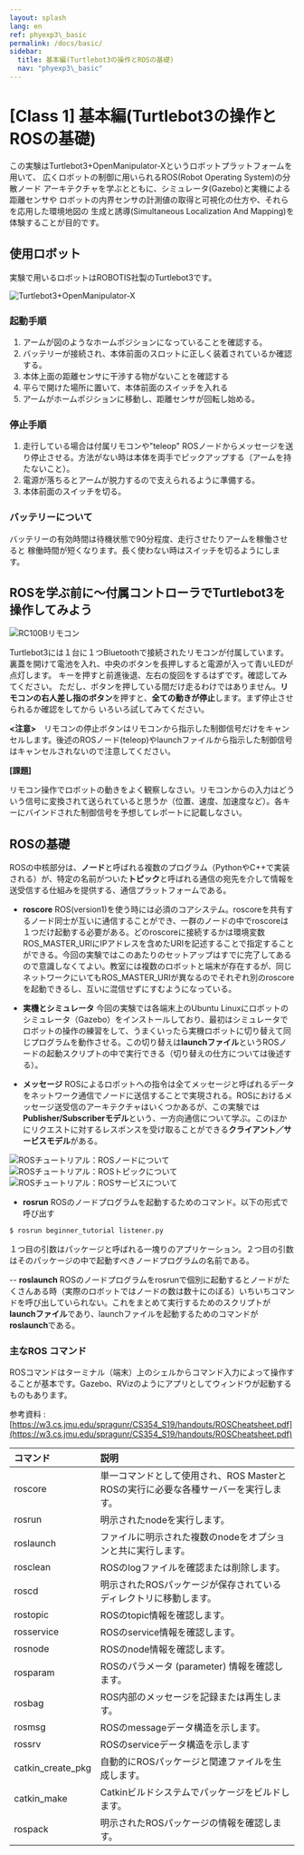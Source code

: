 ```yaml
---
layout: splash
lang: en
ref: phyexp3\_basic
permalink: /docs/basic/
sidebar:
  title: 基本編(Turtlebot3の操作とROSの基礎)
  nav: "phyexp3\_basic"
---
```


# [Class 1] 基本編(Turtlebot3の操作とROSの基礎)

この実験はTurtlebot3+OpenManipulator-Xというロボットプラットフォームを用いて、
広くロボットの制御に用いられるROS(Robot Operating System)の分散ノード
アーキテクチャを学ぶとともに、シミュレータ(Gazebo)と実機による距離センサや
ロボットの内界センサの計測値の取得と可視化の仕方や、それらを応用した環境地図の
生成と誘導(Simultaneous Localization And Mapping)を体験することが目的です。


## 使用ロボット
実験で用いるロボットはROBOTIS社製のTurtlebot3です。

![Turtlebot3+OpenManipulator-X](https://emanual.robotis.com/assets/images/platform/turtlebot3/manipulation/hardware_setup.png)

### 起動手順

1. アームが図のようなホームポジションになっていることを確認する。
2. バッテリーが接続され、本体前面のスロットに正しく装着されているか確認する。
3. 本体上面の距離センサに干渉する物がないことを確認する
4. 平らで開けた場所に置いて、本体前面のスイッチを入れる
5. アームがホームポジションに移動し、距離センサが回転し始める。

### 停止手順

1. 走行している場合は付属リモコンや"teleop" ROSノードからメッセージを送り停止させる。方法がない時は本体を両手でピックアップする（アームを持たないこと）。
2. 電源が落ちるとアームが脱力するので支えられるように準備する。
3. 本体前面のスイッチを切る。

### バッテリーについて

バッテリーの有効時間は待機状態で90分程度、走行させたりアームを稼働させると
稼働時間が短くなります。長く使わない時はスイッチを切るようにします。


## ROSを学ぶ前に〜付属コントローラでTurtlebot3を操作してみよう

![RC100Bリモコン](https://emanual.robotis.com/assets/images/platform/turtlebot3/example/rc100b_with_bt410.png)

Turtlebot3には１台に１つBluetoothで接続されたリモコンが付属しています。裏蓋を開けて電池を入れ、中央のボタンを長押しすると電源が入って青いLEDが点灯します。
キーを押すと前進後退、左右の旋回をするはずです。確認してみてください。
ただし、ボタンを押している間だけ走るわけではありません。**リモコンの右人差し指のボタン**を押すと、**全ての動きが停止**します。まず停止させられるか確認をしてから
いろいろ試してみてください。

**<注意>**　リモコンの停止ボタンはリモコンから指示した制御信号だけをキャンセルします。後述のROSノード(teleop)やlaunchファイルから指示した制御信号はキャンセルされないので注意してください。

**[課題]**

リモコン操作でロボットの動きをよく観察しなさい。リモコンからの入力はどういう信号に変換されて送られていると思うか（位置、速度、加速度など）。各キーにバインドされた制御信号を予想してレポートに記載しなさい。

## ROSの基礎

ROSの中核部分は、**ノード**と呼ばれる複数のプログラム（PythonやC++で実装される）が、特定の名前がついた**トピック**と呼ばれる通信の宛先を介して情報を送受信する仕組みを提供する、通信プラットフォームである。

- **roscore** ROS(version1)を使う時には必須のコアシステム。roscoreを共有するノード同士が互いに通信することができ、一群のノードの中でroscoreは１つだけ起動する必要がある。どのroscoreに接続するかは環境変数ROS_MASTER_URIにIPアドレスを含めたURIを記述することで指定することができる。今回の実験ではこのあたりのセットアップはすでに完了してあるので意識しなくてよい。教室には複数のロボットと端末が存在するが、同じネットワークにいてもROS_MASTER_URIが異なるのでそれぞれ別のroscoreを起動できるし、互いに混信せずにすむようになっている。

- **実機とシミュレータ** 今回の実験では各端末上のUbuntu Linuxにロボットのシミュレータ（Gazebo）をインストールしており、最初はシミュレータでロボットの操作の練習をして、うまくいったら実機ロボットに切り替えて同じプログラムを動作させる。この切り替えは**launchファイル**というROSノードの起動スクリプトの中で実行できる（切り替えの仕方については後述する）。

- **メッセージ** ROSによるロボットへの指令は全てメッセージと呼ばれるデータをネットワーク通信でノードに送信することで実現される。ROSにおけるメッセージ送受信のアーキテクチャはいくつかあるが、この実験では**Publisher/Subscriberモデル**という、一方向通信について学ぶ。このほかにリクエストに対するレスポンスを受け取ることができる**クライアント／サービスモデル**がある。

![ROSチュートリアル：ROSノードについて](http://wiki.ros.org/ja/ROS/Tutorials/UnderstandingNodes)
![ROSチュートリアル：ROSトピックについて](http://wiki.ros.org/ja/ROS/Tutorials/UnderstandingTopics)
![ROSチュートリアル：ROSサービスについて](http://wiki.ros.org/ja/ROS/Tutorials/UnderstandingServicesParams)

- **rosrun** ROSのノードプログラムを起動するためのコマンド。以下の形式で呼び出す
```bash
$ rosrun beginner_tutorial listener.py
```
１つ目の引数はパッケージと呼ばれる一塊りのアプリケーション。２つ目の引数はそのパッケージの中で起動すべきノードプログラムの名前である。

-- **roslaunch** ROSのノードプログラムをrosrunで個別に起動するとノードがたくさんある時（実際のロボットではノードの数は数十にのぼる）いちいちコマンドを呼び出していられない。これをまとめて実行するためのスクリプトが**launchファイル**であり、launchファイルを起動するためのコマンドが**roslaunch**である。


### 主なROS コマンド

ROSコマンドはターミナル（端末）上のシェルからコマンド入力によって操作することが基本です。Gazebo、RVizのようにアプリとしてウィンドウが起動するものもあります。

参考資料 : [https://w3.cs.jmu.edu/spragunr/CS354_S19/handouts/ROSCheatsheet.pdf](https://w3.cs.jmu.edu/spragunr/CS354_S19/handouts/ROSCheatsheet.pdf)

|コマンド|説明|
|:---|:---|
|roscore|単一コマンドとして使用され、ROS MasterとROSの実行に必要な各種サーバーを実行します。|
|rosrun|明示されたnodeを実行します。|
|roslaunch|ファイルに明示された複数のnodeをオプションと共に実行します。|
|rosclean|ROSのlogファイルを確認または削除します。|
|roscd|明示されたROSパッケージが保存されているディレクトリに移動します。|
|rostopic|ROSのtopic情報を確認します。|
|rosservice|ROSのservice情報を確認します。|
|rosnode|ROSのnode情報を確認します。|
|rosparam|ROSのパラメータ (parameter) 情報を確認します。|
|rosbag|ROS内部のメッセージを記録または再生します。|
|rosmsg|ROSのmessageデータ構造を示します。|
|rossrv|ROSのserviceデータ構造を示します|
|catkin\_create\_pkg|自動的にROSパッケージと関連ファイルを生成します。|
|catkin\_make|Catkinビルドシステムでパッケージをビルドします。|
|rospack|明示されたROSパッケージの情報を確認します。|








